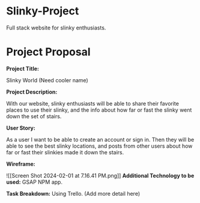 # Slinky-Project
Full stack website for slinky enthusiasts. 

# Project Proposal

**Project Title:** 

Slinky World (Need cooler name)

**Project Description:** 

With our website, slinky enthusiasts will be able to share their favorite places to use their slinky, and the info about how far or fast the slinky went down the set of stairs. 

**User Story:** 

As a user I want to be able to create an account or sign in. Then they will be able to see the best slinky locations, and posts from other users about how far or fast their slinkies made it down the stairs. 

**Wireframe:** 

![[Screen Shot 2024-02-01 at 7.16.41 PM.png]]
**Additional Technology to be used:** 
GSAP NPM app. 


**Task Breakdown:**
Using Trello. (Add more detail here)
